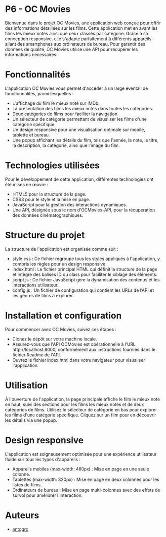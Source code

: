 # P6 - OC Movies

Bienvenue dans le projet OC Movies, une application web conçue pour offrir des informations détaillées sur les films. Cette application met en avant les films les mieux notés ainsi que ceux classés par catégorie. Grâce à sa conception responsive, elle s'adapte parfaitement à différents appareils allant des smartphones aux ordinateurs de bureau. Pour garantir des données de qualité, OC Movies utilise une API pour récupérer les informations nécessaires.

# Fonctionnalités

L'application OC Movies vous permet d'accéder à un large éventail de fonctionnalités, parmi lesquelles :

-   L'affichage du film le mieux noté sur IMDb.
-   La présentation des films les mieux notés dans toutes les catégories.
-   Deux catégories de films pour faciliter la navigation.
-   Un sélecteur de catégorie permettant de visualiser les films d'une catégorie spécifique.
-   Un design responsive pour une visualisation optimale sur mobile, tablette et bureau.
-   Une popup affichant les détails du film, tels que l'année, la note, le titre, la description, la catégorie, ainsi que l'image du film.

# Technologies utilisées

Pour le développement de cette application, différentes technologies ont été mises en œuvre :

-    HTML5 pour la structure de la page.
-    CSS3 pour le style et la mise en page.
-    JavaScript pour la gestion des interactions dynamiques.
-    Une API, désignée sous le nom d'OCMovies-API, pour la récupération des données cinématographiques.

# Structure du projet

La structure de l'application est organisée comme suit :

-    style.css : Ce fichier regroupe tous les styles appliqués à l'application, y compris les règles pour un design responsive.
-    index.html : Le fichier principal HTML qui définit la structure de la page et intègre des balises ID ou class pour faciliter le ciblage des éléments.
-    script.js : Ce fichier JavaScript gère la dynamisation des contenus et les interactions utilisateur.
-    config.js : Un fichier de configuration qui contient les URLs de l’API et les genres de films à explorer.

# Installation et configuration

Pour commencer avec OC Movies, suivez ces étapes :

-    Clonez le dépôt sur votre machine locale.
-    Assurez-vous que l'API OCMovies est opérationnelle à l'URL http://localhost:8000, conformément aux instructions fournies dans le fichier Readme de l'API.
-    Ouvrez le fichier index.html dans votre navigateur pour visualiser l'application.

# Utilisation

À l'ouverture de l'application, la page principale affiche le film le mieux noté en haut, suivi des sections pour les films les mieux notés et de deux catégories de films. Utilisez le sélecteur de catégorie en bas pour explorer les films d'une catégorie spécifique. Cliquez sur un film pour en découvrir les détails via une popup.

# Design responsive

L'application est soigneusement optimisée pour une expérience utilisateur fluide sur tous les types d'appareils :

-    Appareils mobiles (max-width: 480px) : Mise en page en une seule colonne.
-    Tablettes (max-width: 820px) : Mise en page en deux colonnes pour les listes de films.
-    Ordinateurs de bureau : Mise en page multi-colonnes avec des effets de survol pour améliorer l'interaction.

# Auteurs

- [antogro](https://github.com/antogro/)
